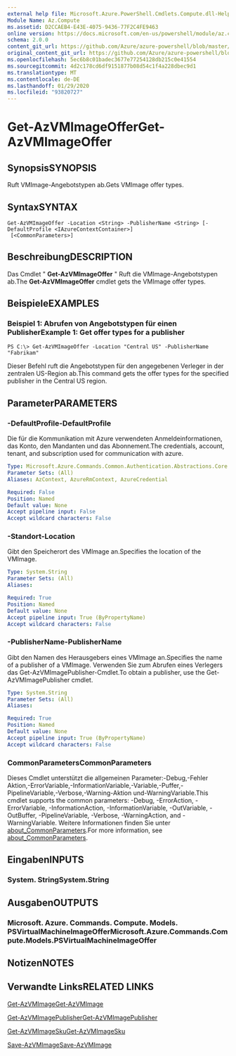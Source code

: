 ```yaml
---
external help file: Microsoft.Azure.PowerShell.Cmdlets.Compute.dll-Help.xml
Module Name: Az.Compute
ms.assetid: D2CCAEB4-E43E-4075-9436-77F2C4FE9463
online version: https://docs.microsoft.com/en-us/powershell/module/az.compute/get-azvmimageoffer
schema: 2.0.0
content_git_url: https://github.com/Azure/azure-powershell/blob/master/src/Compute/Compute/help/Get-AzVMImageOffer.md
original_content_git_url: https://github.com/Azure/azure-powershell/blob/master/src/Compute/Compute/help/Get-AzVMImageOffer.md
ms.openlocfilehash: 5ec6b8c01badec3677e77254128db215c0e41554
ms.sourcegitcommit: 4d2c178cd6df9151877b08d54c1f4a228dbec9d1
ms.translationtype: MT
ms.contentlocale: de-DE
ms.lasthandoff: 01/29/2020
ms.locfileid: "93820727"
---
```

# <span data-ttu-id="7e7c0-101">Get-AzVMImageOffer</span><span class="sxs-lookup"><span data-stu-id="7e7c0-101">Get-AzVMImageOffer</span></span>

## <span data-ttu-id="7e7c0-102">Synopsis</span><span class="sxs-lookup"><span data-stu-id="7e7c0-102">SYNOPSIS</span></span>
<span data-ttu-id="7e7c0-103">Ruft VMImage-Angebotstypen ab.</span><span class="sxs-lookup"><span data-stu-id="7e7c0-103">Gets VMImage offer types.</span></span>

## <span data-ttu-id="7e7c0-104">Syntax</span><span class="sxs-lookup"><span data-stu-id="7e7c0-104">SYNTAX</span></span>

```
Get-AzVMImageOffer -Location <String> -PublisherName <String> [-DefaultProfile <IAzureContextContainer>]
 [<CommonParameters>]
```

## <span data-ttu-id="7e7c0-105">Beschreibung</span><span class="sxs-lookup"><span data-stu-id="7e7c0-105">DESCRIPTION</span></span>
<span data-ttu-id="7e7c0-106">Das Cmdlet " **Get-AzVMImageOffer** " Ruft die VMImage-Angebotstypen ab.</span><span class="sxs-lookup"><span data-stu-id="7e7c0-106">The **Get-AzVMImageOffer** cmdlet gets the VMImage offer types.</span></span>

## <span data-ttu-id="7e7c0-107">Beispiele</span><span class="sxs-lookup"><span data-stu-id="7e7c0-107">EXAMPLES</span></span>

### <span data-ttu-id="7e7c0-108">Beispiel 1: Abrufen von Angebotstypen für einen Publisher</span><span class="sxs-lookup"><span data-stu-id="7e7c0-108">Example 1: Get offer types for a publisher</span></span>
```
PS C:\> Get-AzVMImageOffer -Location "Central US" -PublisherName "Fabrikam"
```

<span data-ttu-id="7e7c0-109">Dieser Befehl ruft die Angebotstypen für den angegebenen Verleger in der zentralen US-Region ab.</span><span class="sxs-lookup"><span data-stu-id="7e7c0-109">This command gets the offer types for the specified publisher in the Central US region.</span></span>

## <span data-ttu-id="7e7c0-110">Parameter</span><span class="sxs-lookup"><span data-stu-id="7e7c0-110">PARAMETERS</span></span>

### <span data-ttu-id="7e7c0-111">-DefaultProfile</span><span class="sxs-lookup"><span data-stu-id="7e7c0-111">-DefaultProfile</span></span>
<span data-ttu-id="7e7c0-112">Die für die Kommunikation mit Azure verwendeten Anmeldeinformationen, das Konto, den Mandanten und das Abonnement.</span><span class="sxs-lookup"><span data-stu-id="7e7c0-112">The credentials, account, tenant, and subscription used for communication with azure.</span></span>

```yaml
Type: Microsoft.Azure.Commands.Common.Authentication.Abstractions.Core.IAzureContextContainer
Parameter Sets: (All)
Aliases: AzContext, AzureRmContext, AzureCredential

Required: False
Position: Named
Default value: None
Accept pipeline input: False
Accept wildcard characters: False
```

### <span data-ttu-id="7e7c0-113">-Standort</span><span class="sxs-lookup"><span data-stu-id="7e7c0-113">-Location</span></span>
<span data-ttu-id="7e7c0-114">Gibt den Speicherort des VMImage an.</span><span class="sxs-lookup"><span data-stu-id="7e7c0-114">Specifies the location of the VMImage.</span></span>

```yaml
Type: System.String
Parameter Sets: (All)
Aliases:

Required: True
Position: Named
Default value: None
Accept pipeline input: True (ByPropertyName)
Accept wildcard characters: False
```

### <span data-ttu-id="7e7c0-115">-PublisherName</span><span class="sxs-lookup"><span data-stu-id="7e7c0-115">-PublisherName</span></span>
<span data-ttu-id="7e7c0-116">Gibt den Namen des Herausgebers eines VMImage an.</span><span class="sxs-lookup"><span data-stu-id="7e7c0-116">Specifies the name of a publisher of a VMImage.</span></span>
<span data-ttu-id="7e7c0-117">Verwenden Sie zum Abrufen eines Verlegers das Get-AzVMImagePublisher-Cmdlet.</span><span class="sxs-lookup"><span data-stu-id="7e7c0-117">To obtain a publisher, use the Get-AzVMImagePublisher cmdlet.</span></span>

```yaml
Type: System.String
Parameter Sets: (All)
Aliases:

Required: True
Position: Named
Default value: None
Accept pipeline input: True (ByPropertyName)
Accept wildcard characters: False
```

### <span data-ttu-id="7e7c0-118">CommonParameters</span><span class="sxs-lookup"><span data-stu-id="7e7c0-118">CommonParameters</span></span>
<span data-ttu-id="7e7c0-119">Dieses Cmdlet unterstützt die allgemeinen Parameter:-Debug,-Fehler Aktion,-ErrorVariable,-InformationVariable,-Variable,-Puffer,-PipelineVariable,-Verbose,-Warning-Aktion und-WarningVariable.</span><span class="sxs-lookup"><span data-stu-id="7e7c0-119">This cmdlet supports the common parameters: -Debug, -ErrorAction, -ErrorVariable, -InformationAction, -InformationVariable, -OutVariable, -OutBuffer, -PipelineVariable, -Verbose, -WarningAction, and -WarningVariable.</span></span> <span data-ttu-id="7e7c0-120">Weitere Informationen finden Sie unter [about_CommonParameters](https://go.microsoft.com/fwlink/?LinkID=113216).</span><span class="sxs-lookup"><span data-stu-id="7e7c0-120">For more information, see [about_CommonParameters](https://go.microsoft.com/fwlink/?LinkID=113216).</span></span>

## <span data-ttu-id="7e7c0-121">Eingaben</span><span class="sxs-lookup"><span data-stu-id="7e7c0-121">INPUTS</span></span>

### <span data-ttu-id="7e7c0-122">System. String</span><span class="sxs-lookup"><span data-stu-id="7e7c0-122">System.String</span></span>

## <span data-ttu-id="7e7c0-123">Ausgaben</span><span class="sxs-lookup"><span data-stu-id="7e7c0-123">OUTPUTS</span></span>

### <span data-ttu-id="7e7c0-124">Microsoft. Azure. Commands. Compute. Models. PSVirtualMachineImageOffer</span><span class="sxs-lookup"><span data-stu-id="7e7c0-124">Microsoft.Azure.Commands.Compute.Models.PSVirtualMachineImageOffer</span></span>

## <span data-ttu-id="7e7c0-125">Notizen</span><span class="sxs-lookup"><span data-stu-id="7e7c0-125">NOTES</span></span>

## <span data-ttu-id="7e7c0-126">Verwandte Links</span><span class="sxs-lookup"><span data-stu-id="7e7c0-126">RELATED LINKS</span></span>

[<span data-ttu-id="7e7c0-127">Get-AzVMImage</span><span class="sxs-lookup"><span data-stu-id="7e7c0-127">Get-AzVMImage</span></span>](./Get-AzVMImage.md)

[<span data-ttu-id="7e7c0-128">Get-AzVMImagePublisher</span><span class="sxs-lookup"><span data-stu-id="7e7c0-128">Get-AzVMImagePublisher</span></span>](./Get-AzVMImagePublisher.md)

[<span data-ttu-id="7e7c0-129">Get-AzVMImageSku</span><span class="sxs-lookup"><span data-stu-id="7e7c0-129">Get-AzVMImageSku</span></span>](./Get-AzVMImageSku.md)

[<span data-ttu-id="7e7c0-130">Save-AzVMImage</span><span class="sxs-lookup"><span data-stu-id="7e7c0-130">Save-AzVMImage</span></span>](./Save-AzVMImage.md)


